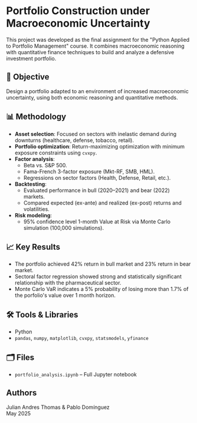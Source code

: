 # Portfolio Construction under Macroeconomic Uncertainty 

This project was developed as the final assignment for the "Python Applied to Portfolio Management" course. It combines macroeconomic reasoning with quantitative finance techniques to build and analyze a defensive investment portfolio.

## 🎯 Objective

Design a portfolio adapted to an environment of increased macroeconomic uncertainty, using both economic reasoning and quantitative methods.

## 📊 Methodology

- **Asset selection**: Focused on sectors with inelastic demand during downturns (healthcare, defense, tobacco, retail).
- **Portfolio optimization**: Return-maximizing optimization with minimum exposure constraints using `cvxpy`.
- **Factor analysis**:
  - Beta vs. S&P 500.
  - Fama-French 3-factor exposure (Mkt-RF, SMB, HML).
  - Regressions on sector factors (Health, Defense, Retail, etc.).
- **Backtesting**:
  - Evaluated performance in bull (2020–2021) and bear (2022) markets.
  - Compared expected (ex-ante) and realized (ex-post) returns and volatilities.
- **Risk modeling**:
  - 95% confidence level 1-month Value at Risk via Monte Carlo simulation (100,000 simulations).

## 📈 Key Results

- The portfolio achieved 42% return in bull market and 23% return in bear market.
- Sectoral factor regression showed strong and statistically significant relationship with the pharmaceutical sector.
- Monte Carlo VaR indicates a 5% probability of losing more than 1.7% of the porfolio's value over 1 month horizon.

## 🛠️ Tools & Libraries

- Python
- `pandas`, `numpy`, `matplotlib`, `cvxpy`, `statsmodels`, `yfinance`

## 🗂️ Files

- `portfolio_analysis.ipynb` – Full Jupyter notebook

## Authors

Julian Andres Thomas & Pablo Domínguez  
May 2025



